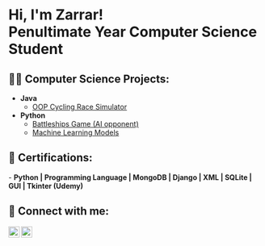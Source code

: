 <h1>Hi, I'm Zarrar! <br/><a>Penultimate Year Computer Science Student</a>

<h2>👨‍💻 Computer Science Projects:</h2>

- <b>Java</b>
  - [OOP Cycling Race Simulator](https://github.com/joshmadakor1/Algorithms-Practice)
- <b>Python</b>
  - [Battleships Game (AI opponent)](https://github.com/joshmadakor1/Package-Delivery-Pathfinding-Algorithm)
  - [Machine Learning Models](https://github.com/joshmadakor1/Package-Delivery-Pathfinding-Algorithm)

<h2>📄 Certifications:</h2>
- <b>Python | Programming Language | MongoDB | Django | XML | SQLite | GUI | Tkinter (Udemy)</b>

<h2> 🤳 Connect with me:</h2>

[<img align="left" alt="MohammedShahid | LinkedIn" width="22px" src="https://cdn.jsdelivr.net/npm/simple-icons@v3/icons/linkedin.svg" />][linkedin]
[<img align="left" alt="JoshMadakor | Email" width="22px" src="https://cdn.jsdelivr.net/npm/simple-icons@v3/icons/instagram.svg" />][email]

[email]: mailto:53zarar@gmail.com
[linkedin]: [https://www.linkedin.com/in/mohammed-shahid-766942216/]

